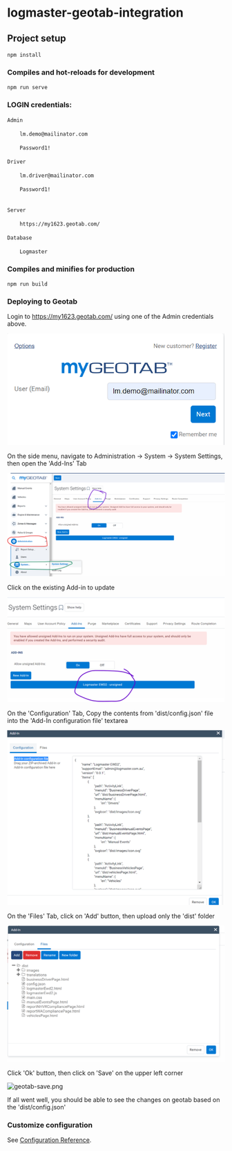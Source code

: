 # logmaster-geotab-integration

## Project setup
```
npm install
```

### Compiles and hot-reloads for development
```
npm run serve
```
### LOGIN credentials:
```
Admin

    lm.demo@mailinator.com

    Password1!

Driver

    lm.driver@mailinator.com

    Password1!


Server

    https://my1623.geotab.com/

Database

    Logmaster
```

### Compiles and minifies for production
```
npm run build
```


### Deploying to Geotab

Login to https://my1623.geotab.com/ using one of the Admin credentials above.

![geotab-login.png](images/readme/geotab-login.png)

On the side menu, navigate to Administration -> System -> System Settings, then open the 'Add-Ins' Tab

![geotab-admin-settings.png](images/readme/geotab-admin-settings.png)

Click on the existing Add-in to update

![geotab-existing-add-in.png](images/readme/geotab-existing-add-in.png)

On the 'Configuration' Tab, Copy the contents from 'dist/config.json' file into the 'Add-In configuration file' textarea

![geotab-config.png](images/readme/geotab-config.png)

On the 'Files' Tab, click on 'Add' button, then upload only the 'dist' folder

![geotab-add-files.png](images/readme/geotab-add-files.png)

Click 'Ok' button, then click on 'Save' on the upper left corner

![geotab-save.png](images/redme/geotab-save.png)

If all went well, you should be able to see the changes on geotab based on the 'dist/config.json'


### Customize configuration
See [Configuration Reference](https://github.com/Geotab/generator-addin).
